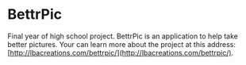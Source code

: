 # BettrPic
Final year of high school project. BettrPic is an application to help take better pictures. Your can learn more about the project at this address:  [http://lbacreations.com/bettrpic/](http://lbacreations.com/bettrpic/).
